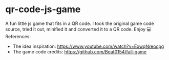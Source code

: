 # qr-code-js-game
A fun little js game that fits in a QR code. I took the original game code source, tried it out, minified it and converted it to a QR code. Enjoy 💻
References:
* The idea inspiration: https://www.youtube.com/watch?v=ExwqNreocpg
* The game code credits: https://github.com/Beat0154/fall-game
